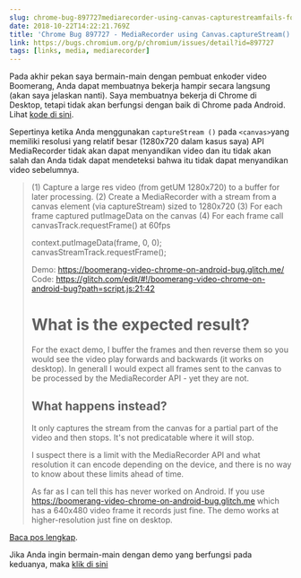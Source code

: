 ```yaml
---
slug: chrome-bug-897727mediarecorder-using-canvas-capturestreamfails-for-large-canvas-elements-on-android
date: 2018-10-22T14:22:21.769Z
title: 'Chrome Bug 897727 - MediaRecorder using Canvas.captureStream() fails for large canvas elements on Android'
link: https://bugs.chromium.org/p/chromium/issues/detail?id=897727
tags: [links, media, mediarecorder]
---
```

Pada akhir pekan saya bermain-main dengan pembuat enkoder video Boomerang, Anda dapat membuatnya bekerja hampir secara langsung (akan saya jelaskan nanti). Saya membuatnya bekerja di Chrome di Desktop, tetapi tidak akan berfungsi dengan baik di Chrome pada Android. Lihat [kode di sini](https://glitch.com/edit/#!/boomerang-video-chrome-on-android-bug?path=script.js:86:22).

Sepertinya ketika Anda menggunakan `captureStream ()` pada ` <canvas> `yang memiliki resolusi yang relatif besar (1280x720 dalam kasus saya) API MediaRecorder tidak akan dapat menyandikan video dan itu tidak akan salah dan Anda tidak dapat mendeteksi bahwa itu tidak dapat menyandikan video sebelumnya.

> (1) Capture a large res video (from getUM 1280x720) to a buffer for later processing.
> (2) Create a MediaRecorder with a stream from a canvas element (via captureStream) sized to 1280x720
> (3) For each frame captured putImageData on the canvas
> (4) For each frame call canvasTrack.requestFrame() at 60fps
> 
> context.putImageData(frame, 0, 0);
> canvasStreamTrack.requestFrame();
> 
> Demo: https://boomerang-video-chrome-on-android-bug.glitch.me/
> Code: https://glitch.com/edit/#!/boomerang-video-chrome-on-android-bug?path=script.js:21:42
> 
> # What is the expected result?
> For the exact demo, I buffer the frames and then reverse them so you would 
> see the video play forwards and backwards (it works on desktop). In generall I would expect all frames sent to the canvas to be processed by the MediaRecorder API - yet they are not.
> 
> ## What happens instead?
> It only captures the stream from the canvas for a partial part of the video and then stops. It's not predicatable where it will stop.
> 
> I suspect there is a limit with the MediaRecorder API and what resolution it can encode depending on the device, and there is no way to know about these limits ahead of time.
> 
> As far as I can tell this has never worked on Android. If you use https://boomerang-video-chrome-on-android-bug.glitch.me which has a 640x480 video frame it records just fine. The demo works at higher-resolution just fine on desktop.
> 


[Baca pos lengkap](https://bugs.chromium.org/p/chromium/issues/detail?id=897727).

Jika Anda ingin bermain-main dengan demo yang berfungsi pada keduanya, maka [klik di sini](https://boomerang-video-chrome.glitch.me)
